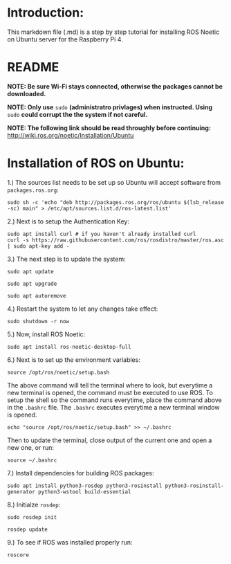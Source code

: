 # Introduction:

This markdown file (.md) is a step by step tutorial for installing ROS Noetic on Ubuntu server for the Raspberry Pi 4.



# **README**

**NOTE: Be sure Wi-Fi stays connected, otherwise the packages cannot be downloaded.**

**NOTE: Only use** `sudo` **(administratro privlages) when instructed. Using** `sudo` **could corrupt the the system if not careful.**

**NOTE: The following link should be read throughly before continuing:** http://wiki.ros.org/noetic/Installation/Ubuntu




# Installation of ROS on Ubuntu:

1.) The sources list needs to be set up so Ubuntu will accept software from `packages.ros.org`:

    sudo sh -c 'echo "deb http://packages.ros.org/ros/ubuntu $(lsb_release -sc) main" > /etc/apt/sources.list.d/ros-latest.list'


2.) Next is to setup the Authentication Key:

    sudo apt install curl # if you haven't already installed curl
    curl -s https://raw.githubusercontent.com/ros/rosdistro/master/ros.asc | sudo apt-key add -


3.) The next step is to update the system:

    sudo apt update

    sudo apt upgrade

    sudo apt autoremove


4.) Restart the system to let any changes take effect:

    sudo shutdown -r now


5.) Now, install ROS Noetic:

    sudo apt install ros-noetic-desktop-full


6.) Next is to set up the environment variables:

    source /opt/ros/noetic/setup.bash

The above command will tell the terminal where to look, but everytime a new terminal is opened, the command must be executed to use ROS.  To setup the shell so the command runs everytime, place the command above in the `.bashrc` file.  The `.bashrc` executes everytime a new terminal window is opened.

    echo "source /opt/ros/noetic/setup.bash" >> ~/.bashrc

Then to update the terminal, close output of the current one and open a new one, or run:

    source ~/.bashrc


7.) Install dependencies for building ROS packages:

    sudo apt install python3-rosdep python3-rosinstall python3-rosinstall-generator python3-wstool build-essential


8.) Initialze `rosdep`:

    sudo rosdep init

    rosdep update


9.) To see if ROS was installed properly run:

    roscore
